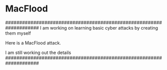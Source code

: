 # MacFlood


####################################################################
I am working on learning basic cyber attacks by creating them myself

Here is a MacFlood attack.

I am still working out the details
####################################################################
